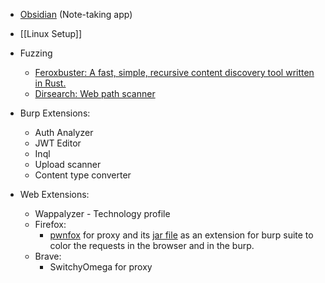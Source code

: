 - [Obsidian](https://obsidian.md/) (Note-taking app)
- [[Linux Setup]]
- Fuzzing
	- [Feroxbuster: A fast, simple, recursive content discovery tool written in Rust.](https://github.com/epi052/feroxbuster)
	- [Dirsearch: Web path scanner](https://github.com/maurosoria/dirsearch)
- Burp Extensions: 
	- Auth Analyzer
	- JWT Editor
	- Inql
	- Upload scanner
	- Content type converter
	
- Web Extensions:
	- Wappalyzer - Technology profile
	- Firefox:
		- [pwnfox](https://addons.mozilla.org/en-US/firefox/addon/pwnfox/) for proxy and its [jar file](https://github.com/yeswehack/PwnFox/releases/tag/v1.0.3) as an extension for burp suite to color the requests in the browser and in the burp.
	- Brave:
		- SwitchyOmega for proxy